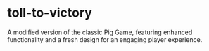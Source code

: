 # toll-to-victory
A modified version of the classic Pig Game, featuring enhanced functionality and a fresh design for an engaging player experience.
